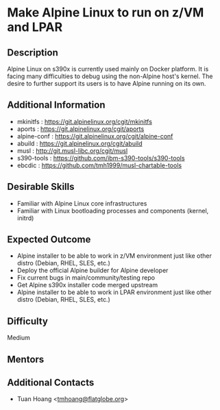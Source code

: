 # Make Alpine Linux to run on z/VM and LPAR

## Description
Alpine Linux on s390x is currently used mainly on Docker platform. It is facing many difficulties to debug using the non-Alpine host's kernel. The desire to further support its users is to have Alpine running on its own.

## Additional Information
 * mkinitfs    : https://git.alpinelinux.org/cgit/mkinitfs
 * aports      : https://git.alpinelinux.org/cgit/aports
 * alpine-conf : https://git.alpinelinux.org/cgit/alpine-conf
 * abuild      : https://git.alpinelinux.org/cgit/abuild
 * musl        : http://git.musl-libc.org/cgit/musl
 * s390-tools  : https://github.com/ibm-s390-tools/s390-tools 
 * ebcdic      : https://github.com/tmh1999/musl-chartable-tools

## Desirable Skills
 * Familiar with Alpine Linux core infrastructures
 * Familiar with Linux bootloading processes and components (kernel, initrd)

## Expected Outcome
 * Alpine installer to be able to work in z/VM environment just like other distro (Debian, RHEL, SLES, etc.)
 * Deploy the official Alpine builder for Alpine developer
 * Fix current bugs in main/community/testing repo
 * Get Alpine s390x installer code merged upstream
 * Alpine installer to be able to work in LPAR environment just like other distro (Debian, RHEL, SLES, etc.)

## Difficulty
Medium

## Mentors

## Additional Contacts
 * Tuan Hoang \<tmhoang@flatglobe.org\>
